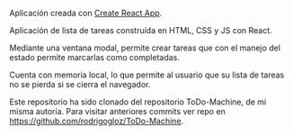 Aplicación creada con [Create React App](https://github.com/facebook/create-react-app).

Aplicación de lista de tareas construída en HTML, CSS y JS con React.

Mediante una ventana modal, permite crear tareas que con el manejo del estado permite marcarlas como completadas.

Cuenta con memoria local, lo que permite al usuario que su lista de tareas no se pierda si se cierra el navegador.

Este repositorio ha sido clonado del repositorio ToDo-Machine, de mi misma autoría.
Para visitar anteriores commits ver repo en https://github.com/rodrigogloz/ToDo-Machine.

